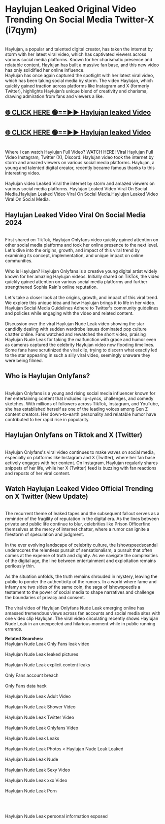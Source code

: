 # Haylujan Leaked Original Video Trending On Social Media Twitter-X (i7qym)

<br>
Haylujan, a popular and talented digital creator, has taken the internet by storm with her latest viral video, which has captivated viewers across various social media platforms. Known for her charismatic presence and relatable content, Haylujan has built a massive fan base, and this new video has only solidified her online influence.
<br>
Haylujan has once again captured the spotlight with her latest viral video, which has been taking social media by storm. The video Haylujan, which quickly gained traction across platforms like Instagram and X (formerly Twitter), highlights Haylujan’s unique blend of creativity and charisma, drawing admiration from fans and viewers a like.
<br>

## [🌐 CLICK HERE 🟢==►►  Haylujan leaked Video ](https://onlyclips.site?title=Haylujan&ref=git)

## [🌐 CLICK HERE 🟢==►►  Haylujan leaked Video ](https://onlyclips.site?title=Haylujan&ref=git)



<br>
Where i can watch Haylujan Full Video? WATCH HERE! Viral Haylujan Full Video Instagram, Twitter (X), Discord. Haylujan video took the internet by storm and amazed viewers on various social media platforms. Haylujan, a young and talented digital creator, recently became famous thanks to this interesting video.
<br><br>
Haylujan video Leaked Viral the internet by storm and amazed viewers on various social media platforms. Haylujan Leaked Video Viral On Social Media.Haylujan Leaked Video Viral On Social Media.Haylujan Leaked Video Viral On Social Media.
<br>

<h2>Haylujan Leaked Video Viral On Social Media 2024</h2>
<br>
First shared on TikTok, Haylujan Onlyfans video quickly gained attention on other social media platforms and took her online presence to the next level. Let's dive into the origins, growth, and impact of this viral trend by examining its concept, implementation, and unique impact on online communities.
<br><br>
Who is Haylujan? Haylujan Onlyfans is a creative young digital artist widely known for her amazing Haylujan videos. Initially shared on TikTok, the video quickly gained attention on various social media platforms and further strengthened Sophia Rain's online reputation.
<br><br>
Let's take a closer look at the origins, growth, and impact of this viral trend. We explore this unique idea and how Haylujan brings it to life in her video. Haylujan Social Media Guidelines Adhere to Twitter's community guidelines and policies while engaging with the video and related content.
<br><br>
Discussion over the viral Haylujan Nude Leak video showing the star candidly dealing with sudden wardrobe issues dominated pop culture chatter online. Fans watched and rewatched the short video, praising Haylujan Nude Leak for taking the malfunction with grace and humor even as cameras captured the celebrity Haylujan video now flooding timelines. Some fans have scrutinized the viral clip, trying to discern what exactly led to the star appearing in such a silly viral video, seemingly unaware they were being filmed.
<br>

<h2>Who is Haylujan Onlyfans?</h2>
<br>
Haylujan Onlyfans is a young and rising social media influencer known for her entertaining content that includes lip-syncs, challenges, and comedy sketches. With millions of followers across TikTok, Instagram, and YouTube, she has established herself as one of the leading voices among Gen Z content creators. Her down-to-earth personality and relatable humor have contributed to her rapid rise in popularity.
<br>
<h2>Haylujan Onlyfans on Tiktok and X (Twitter)</h2>
<br>
Haylujan Onlyfans's viral video continues to make waves on social media, especially on platforms like Instagram and X (Twitter), where her fan base actively engages with her content. On Instagram, Haylujan regularly shares snippets of her life, while her X (Twitter) feed is buzzing with fan reactions and reposts of her viral content.
<br>
<h2>Watch Haylujan Leaked Video Official Trending on X Twitter (New Update)</h2>
<br>
The recurrent theme of leaked tapes and the subsequent fallout serves as a reminder of the fragility of reputation in the digital era. As the lines between private and public life continue to blur, celebrities like Prison Officerfind themselves at the mercy of internet chatter, where a rumor can ignite a firestorm of speculation and judgment.
<br><br>
In the ever evolving landscape of celebrity culture, the Ishowspeedscandal underscores the relentless pursuit of sensationalism, a pursuit that often comes at the expense of truth and dignity. As we navigate the complexities of the digital age, the line between entertainment and exploitation remains perilously thin.
<br><br>
As the situation unfolds, the truth remains shrouded in mystery, leaving the public to ponder the authenticity of the rumors. In a world where fame and infamy are two sides of the same coin, the saga of Ishowspeedis a testament to the power of social media to shape narratives and challenge the boundaries of privacy and consent.
<br><br>
The viral video of Haylujan Onlyfans Nude Leak emerging online has amassed tremendous views across fan accounts and social media sites with one video clip Haylujan. The viral video circulating recently shows Haylujan Nude Leak in an unexpected and hilarious moment while in public running errands.
<br>

<strong>Related Searches:</strong>
<br>
Haylujan Nude Leak Only Fans leak video
<br><br>
Haylujan Nude Leak leaked pictures
<br><br>
Haylujan Nude Leak explicit content leaks
<br><br>
Only Fans account breach
<br><br>
Only Fans data hack
<br><br>
Haylujan Nude Leak Adult Video
<br><br>
Haylujan Nude Leak Shower Video
<br><br>
Haylujan Nude Leak Twitter Video
<br><br>
Haylujan Nude Leak Onlyfans Video
<br><br>
Haylujan Nude Leak Leaks
<br><br>
Haylujan Nude Leak Photos
<
Haylujan Nude Leak Leaked
<br><br>
Haylujan Nude Leak Nude
<br><br>
Haylujan Nude Leak Sexy Video
<br><br>
Haylujan Nude Leak xxx Video
<br><br>
Haylujan Nude Leak Porn
<br><br>

<br><br>
Haylujan Nude Leak personal information exposed